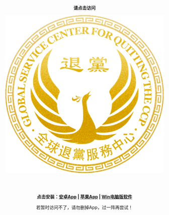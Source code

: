 <p align="center"><b>请点击访问</b></p>
<div style="width:100%;"><p align="center"><a href="https://td.z513.store/"><img src="https://github.com/JohnChen201502/TD/blob/main/td-logo.png?raw=true"/></a></p></div>
</br>
</br>
<p align="center"><b>点击安装：<a href="https://td.z513.store/wp-content/uploads/2022/09/%E3%80%90%E5%85%A8%E7%90%83%E9%80%80%E5%85%9A%E6%9C%8D%E5%8A%A1%E4%B8%AD%E5%BF%83%E3%80%91%E5%AE%89%E5%8D%93%E7%89%881.0.apk">安卓App</a> | <a href="https://td.z513.store/wp-content/uploads/2022/10/webclip-tuidang/install.html">苹果App</a> | <a href="https://td.z513.store/wp-content/uploads/2022/09/%E3%80%90%E5%85%A8%E7%90%83%E9%80%80%E5%85%9A%E6%9C%8D%E5%8A%A1%E4%B8%AD%E5%BF%83%E3%80%91PC%E7%89%88.zip">Win电脑版软件</a>
</b></p>
<p align="center">若暂时访问不了，请勿删掉App，过一阵再尝试！</p>
